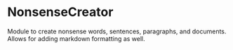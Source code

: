 # NonsenseCreator
Module to create nonsense words, sentences, paragraphs, and documents.  Allows for adding markdown formatting as well.
